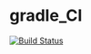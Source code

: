 # gradle_CI
[![Build Status](https://travis-ci.org/zyazxr/gradle_CI.svg?branch=master)](https://travis-ci.org/zyazxr/gradle_CI)
